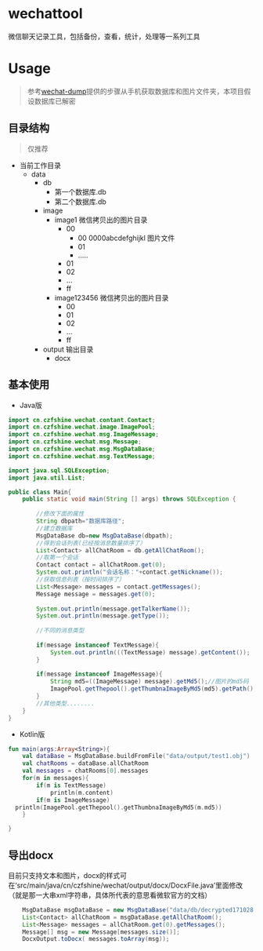 # wechattool
微信聊天记录工具，包括备份，查看，统计，处理等一系列工具


# Usage
> 参考[wechat-dump](https://github.com/ppwwyyxx/wechat-dump)提供的步骤从手机获取数据库和图片文件夹，本项目假设数据库已解密
## 目录结构
> 仅推荐
* 当前工作目录
   - data
       - db
          - 第一个数据库.db
          - 第二个数据库.db
       - image
          - image1  微信拷贝出的图片目录
             - 00
                - 00
                    0000abcdefghijkl 图片文件
                - 01
                - .....
             - 01
             - 02
             - ...
             - ff
          - image123456  微信拷贝出的图片目录
             - 00
             - 01
             - 02
             - ...
             - ff
       - output 输出目录
          - docx 
            ​        

## 基本使用

* Java版
``` java
import cn.czfshine.wechat.contant.Contact;
import cn.czfshine.wechat.image.ImagePool;
import cn.czfshine.wechat.msg.ImageMessage;
import cn.czfshine.wechat.msg.Message;
import cn.czfshine.wechat.msg.MsgDataBase;
import cn.czfshine.wechat.msg.TextMessage;

import java.sql.SQLException;
import java.util.List;

public class Main{
    public static void main(String [] args) throws SQLException {
        
        //修改下面的属性
        String dbpath="数据库路径";
        //建立数据库
        MsgDataBase db=new MsgDataBase(dbpath);
        //得到会话列表(已经按消息数量排序了）
        List<Contact> allChatRoom = db.getAllChatRoom();
        //取第一个会话
        Contact contact = allChatRoom.get(0);
        System.out.println("会话名称："+contact.getNickname());
        //获取信息列表（按时间排序了）
        List<Message> messages = contact.getMessages();
        Message message = messages.get(0);
        
        System.out.println(message.getTalkerName());
        System.out.println(message.getType());
        
        //不同的消息类型
        
        if(message instanceof TextMessage){
            System.out.println(((TextMessage) message).getContent());
        }
        
        if(message instanceof ImageMessage){
            String md5=((ImageMessage) message).getMd5();//图片的md5码
            ImagePool.getThepool().getThumbnaImageByMd5(md5).getPath();//获取图片路径
        }
        //其他类型........
    }
}    
```

* Kotlin版

```kotlin
fun main(args:Array<String>){
    val dataBase = MsgDataBase.buildFromFile("data/output/test1.obj")
    val chatRooms = dataBase.allChatRoom
    val messages = chatRooms[0].messages
    for(m in messages){
        if(m is TextMessage)
            println(m.content)
        if(m is ImageMessage)
  println(ImagePool.getThepool().getThumbnaImageByMd5(m.md5))
    }

}
```
## 导出docx
目前只支持文本和图片，docx的样式可在‘src/main/java/cn/czfshine/wechat/output/docx/DocxFile.java’里面修改（就是那一大串xml字符串，具体所代表的意思看微软官方的文档）
```java
    MsgDataBase msgDataBase = new MsgDataBase("data/db/decrypted171028.db");
    List<Contact> allChatRoom = msgDataBase.getAllChatRoom();
    List<Message> messages = allChatRoom.get(0).getMessages();
    Message[] msg = new Message[messages.size()];
    DocxOutput.toDocx( messages.toArray(msg));
```

